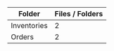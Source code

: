 | Folder      |   Files / Folders |
|-------------|-------------------|
| Inventories |                 2 |
| Orders      |                 2 |